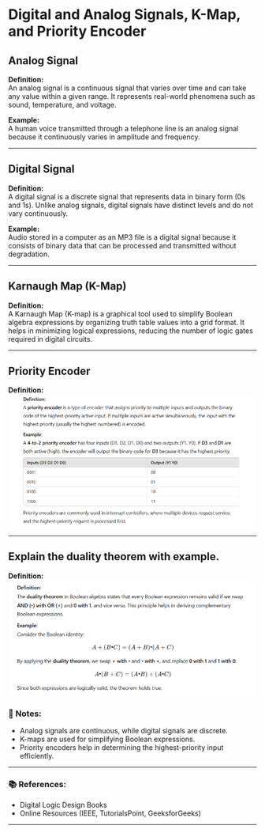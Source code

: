 # Digital and Analog Signals, K-Map, and Priority Encoder

## Analog Signal
**Definition:**  
An analog signal is a continuous signal that varies over time and can take any value within a given range. It represents real-world phenomena such as sound, temperature, and voltage.

**Example:**  
A human voice transmitted through a telephone line is an analog signal because it continuously varies in amplitude and frequency.

---

## Digital Signal
**Definition:**  
A digital signal is a discrete signal that represents data in binary form (0s and 1s). Unlike analog signals, digital signals have distinct levels and do not vary continuously.

**Example:**  
Audio stored in a computer as an MP3 file is a digital signal because it consists of binary data that can be processed and transmitted without degradation.

---

## Karnaugh Map (K-Map)
**Definition:**  
A Karnaugh Map (K-map) is a graphical tool used to simplify Boolean algebra expressions by organizing truth table values into a grid format. It helps in minimizing logical expressions, reducing the number of logic gates required in digital circuits.

---

## Priority Encoder
**Definition:**  
![img](./assets/Screenshot%202025-03-06%20062721.png)

---

## Explain the duality theorem with example.
**Definition:**  
![img](./assets/Screenshot%202025-03-06%20062656.png)

### 📌 Notes:
- Analog signals are continuous, while digital signals are discrete.
- K-maps are used for simplifying Boolean expressions.
- Priority encoders help in determining the highest-priority input efficiently.

---

### 📚 References:
- Digital Logic Design Books
- Online Resources (IEEE, TutorialsPoint, GeeksforGeeks)

---

